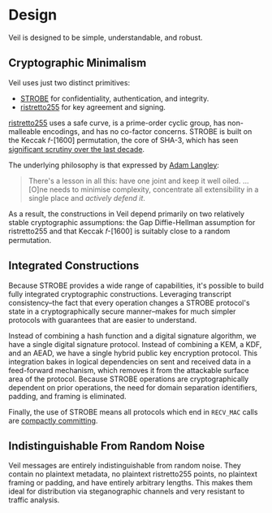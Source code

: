 # Design

Veil is designed to be simple, understandable, and robust.

## Cryptographic Minimalism

Veil uses just two distinct primitives:

* [STROBE][strobe] for confidentiality, authentication, and integrity.
* [ristretto255][r255] for key agreement and signing.

[ristretto255][r255-why] uses a safe curve, is a prime-order cyclic group, has non-malleable encodings, and has no
co-factor concerns. STROBE is built on the Keccak 𝑓-\[1600\] permutation, the core of SHA-3, which has
seen [significant scrutiny over the last decade][keccak].

The underlying philosophy is that expressed by [Adam Langley][agl]:

> There's a lesson in all this: have one joint and keep it well oiled. … \[O\]ne needs to minimise
> complexity, concentrate all extensibility in a single place and _actively defend it_.

As a result, the constructions in Veil depend primarily on two relatively stable cryptographic assumptions: the Gap
Diffie-Hellman assumption for ristretto255 and that Keccak 𝑓-\[1600\] is suitably close to a random permutation.

## Integrated Constructions

Because STROBE provides a wide range of capabilities, it's possible to build fully integrated cryptographic
constructions. Leveraging transcript consistency–the fact that every operation changes a STROBE protocol's state in a
cryptographically secure manner–makes for much simpler protocols with guarantees that are easier to understand.

Instead of combining a hash function and a digital signature algorithm, we have a single digital signature protocol.
Instead of combining a KEM, a KDF, and an AEAD, we have a single hybrid public key encryption protocol. This integration
bakes in logical dependencies on sent and received data in a feed-forward mechanism, which removes it from the
attackable surface area of the protocol. Because STROBE operations are cryptographically dependent on prior operations,
the need for domain separation identifiers, padding, and framing is eliminated.

Finally, the use of STROBE means all protocols which end in `RECV_MAC` calls are [compactly committing][cce].

## Indistinguishable From Random Noise

Veil messages are entirely indistinguishable from random noise. They contain no plaintext metadata, no plaintext
ristretto255 points, no plaintext framing or padding, and have entirely arbitrary lengths. This makes them ideal for
distribution via steganographic channels and very resistant to traffic analysis.

[strobe]: https://strobe.sourceforge.io

[r255]: https://ristretto.group

[r255-why]: https://ristretto.group/why_ristretto.html

[keccak]: https://keccak.team/third_party.html

[agl]: https://www.imperialviolet.org/2016/05/16/agility.html

[cce]: https://eprint.iacr.org/2019/016.pdf
